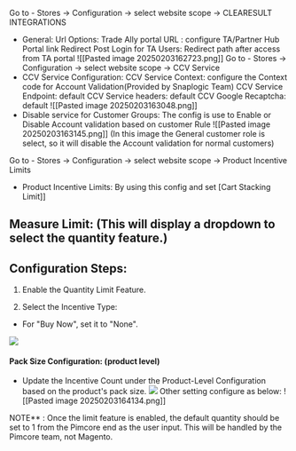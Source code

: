 Go to - Stores -> Configuration -> select website scope -> CLEARESULT INTEGRATIONS
- General:
	  Url Options:
	  Trade Ally portal URL : configure TA/Partner Hub Portal link
	  Redirect Post Login for TA Users: Redirect path after access from TA portal
	  ![[Pasted image 20250203162723.png]]
Go to - Stores -> Configuration -> select website scope -> CCV Service
- CCV Service Configuration:
  CCV Service Context: configure the Context code for Account Validation(Provided by Snaplogic Team)
  CCV Service Endpoint: default
  CCV Service headers: default
  CCV Google Recaptcha: default
  ![[Pasted image 20250203163048.png]]
- Disable service for Customer Groups:
  The config is use to Enable or Disable Account validation based on customer Rule
  ![[Pasted image 20250203163145.png]]
  (In this image the General customer role is select, so it will disable the Account validation for normal customers)

Go to - Stores -> Configuration -> select website scope -> Product Incentive Limits
- Product Incentive Limits:
  By using this config and set [Cart Stacking Limit]]
  
## Measure Limit: (This will display a dropdown to select the quantity feature.)
## Configuration Steps:    
1. Enable the Quantity Limit Feature.
    
2. Select the Incentive Type:

- For "Buy Now", set it to "None".
    

![](https://lh7-rt.googleusercontent.com/docsz/AD_4nXe0Q0MAioO3oCXtBMkyC3HeyWezubcW0ndlUjAzcK6-DXNhF2sa78DS1H0F_Su4VUvfh-0n8RLOosBLzYiMz2A_zcuPrV0Co9mbbTOMnkxGlbFQv9OSWcIn7Mt5Cnhq9JbvKqzh-A?key=xNmTHCTmc1qCo4GDbcMB-sNW)

#### Pack Size Configuration: (product level)

- Update the Incentive Count under the Product-Level Configuration based on the product's pack size.
	![](https://lh7-rt.googleusercontent.com/docsz/AD_4nXe4Dp9st-BWs0If-_TzkGrUgQptx2QGYnpyYnAqMRdSeKFwOR1fZRpB-mH5sf1acpcvZGAmjZamI_I8j-41Bcuf0YN6qDF-nUzEuZSuW8vWfAAaPXibQYAmHOBGCRRlX_rvs876Yw?key=xNmTHCTmc1qCo4GDbcMB-sNW)
Other setting configure as below:
![[Pasted image 20250203164134.png]]

NOTE** : Once the limit feature is enabled, the default quantity should be set to 1 from the Pimcore end as the user input. This will be handled by the Pimcore team, not Magento.